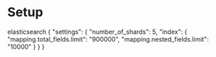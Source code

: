 # Setup

elasticsearch
{
  "settings": {
    "number_of_shards": 5,
    "index": {
      "mapping.total_fields.limit": "900000",
      "mapping.nested_fields.limit": "10000"
    }
  }
}

